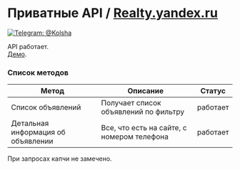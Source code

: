 # Приватные API / [Realty.yandex.ru](https://realty.yandex.ru)
[![Telegram: @Kolsha](https://img.shields.io/badge/contact-@Kolsha-blue.svg?style=flat)](https://t.me/Kolsha)

API работает. \
[Демо](https://kolsha.ru/apis/Yandex.Realty/).

### Список методов
Метод | Описание | Статус 
|---|---|---|
| Список объявлений | Получает список объявлений по фильтру | работает|
| Детальная информация об объявлении| Все, что есть на сайте, c номером телефона| работает|

При запросах капчи не замечено.